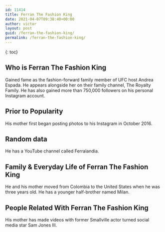 ```yaml
---
id: 11414
title: Ferran The Fashion King
date: 2021-04-07T09:38:40+00:00
author: victor
layout: post
guid: /ferran-the-fashion-king/
permalink: /ferran-the-fashion-king/
---
```



{: toc}


## Who is Ferran The Fashion King



Gained fame as the fashion-forward family member of UFC host Andrea Espada. He appears alongside her on their family channel, The Royalty Family. He has also gained more than 750,000 followers on his personal Instagram account.  

                
                
                
## Prior to Popularity



His mother first began posting photos to his Instagram in October 2016. 

                
                
                
## Random data



He has a YouTube channel called Ferralandia. 

                
                
                
## Family & Everyday Life of Ferran The Fashion King



He and his mother moved from Colombia to the United States when he was three years old. He has a younger half-brother named Milan.

                
                
                
## People Related With Ferran The Fashion King



His mother has made videos with former Smallville actor turned social media star Sam Jones III. 

                
              
            
          
          
          